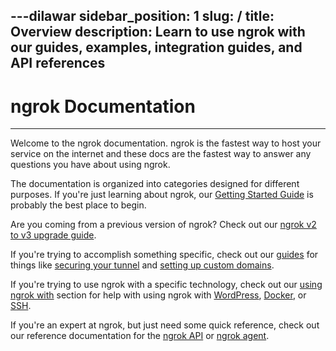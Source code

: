 ---dilawar
sidebar_position: 1
slug: /
title: Overview
description: Learn to use ngrok with our guides, examples, integration guides, and API references
---

# ngrok Documentation
-------------------

Welcome to the ngrok documentation. ngrok is the fastest way to host your service on the internet and these docs are the fastest way to answer any questions you have about using ngrok.

The documentation is organized into categories designed for different purposes. If you're just learning about ngrok, our [Getting Started Guide](/getting-started) is probably the best place to begin.

Are you coming from a previous version of ngrok? Check out our [ngrok v2 to v3 upgrade guide](/guides/upgrade-v2-v3).

If you're trying to accomplish something specific, check out our [guides](/guides) for things like [securing your tunnel](/guides/securing-your-tunnels) and [setting up custom domains](/guides/how-to-set-up-a-custom-domain).

If you're trying to use ngrok with a specific technology, check out our [using ngrok with](/using-ngrok-with) section for help with using ngrok with [WordPress](/using-ngrok-with/wordpress), [Docker](/using-ngrok-with/docker), or [SSH](/using-ngrok-with/ssh).

If you're an expert at ngrok, but just need some quick reference, check out our reference documentation for the [ngrok API](/api) or [ngrok agent](/ngrok-agent).
